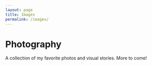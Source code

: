 ```yaml
---
layout: page
title: Images
permalink: /images/
---
```


# Photography

A collection of my favorite photos and visual stories. More to come!
